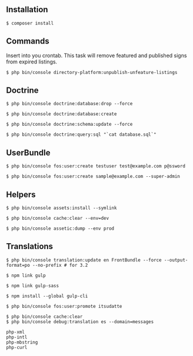 Installation
------------

```
$ composer install 
```

Commands
--------

Insert into you crontab. This task will remove featured and published signs from expired listings.

```
$ php bin/console directory-platform:unpublish-unfeature-listings
```

Doctrine
--------

```
$ php bin/console doctrine:database:drop --force
```

```
$ php bin/console doctrine:database:create
```

```
$ php bin/console doctrine:schema:update --force
```

```
$ php bin/console doctrine:query:sql "`cat database.sql`"
```

UserBundle
----------

```
$ php bin/console fos:user:create testuser test@example.com p@ssword
```

```
$ php bin/console fos:user:create sample@example.com --super-admin
```

Helpers
-------

```
$ php bin/console assets:install --symlink
```

```
$ php bin/console cache:clear --env=dev
```

```
$ php bin/console assetic:dump --env prod
```

Translations
------------

```
$ php bin/console translation:update en FrontBundle --force --output-format=po --no-prefix # for 3.2

```


```
$ npm link gulp

```


```
$ npm link gulp-sass

```


```
$ npm install --global gulp-cli

```


```
$ php bin/console fos:user:promote itsudatte

```


```
$ php bin/console cache:clear
$ php bin/console debug:translation es --domain=messages

php-xml
php-intl
php-mbstring
php-curl

```
